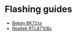 # Flashing guides

* [Beken BK72xx](beken-72xx/README.md)
* [Realtek RTL8710Bx](realtek-ambz/README.md)
